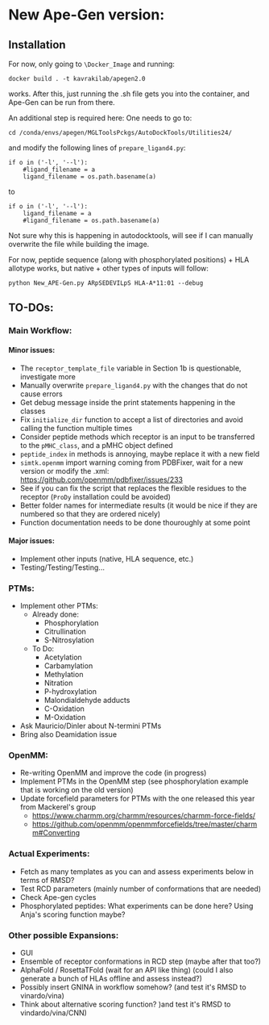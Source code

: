 # New Ape-Gen version:

## Installation

For now, only going to `\Docker_Image` and running:
```
docker build . -t kavrakilab/apegen2.0
```

works. After this, just running the .sh file gets you into the container, and Ape-Gen can be run from there. 

An additional step is required here: One needs to go to:

```
cd /conda/envs/apegen/MGLToolsPckgs/AutoDockTools/Utilities24/
```

and modify the following lines of `prepare_ligand4.py`:

```
if o in ('-l', '--l'):
	#ligand_filename = a
	ligand_filename = os.path.basename(a) 
```

to

```
if o in ('-l', '--l'):
	ligand_filename = a
	#ligand_filename = os.path.basename(a)
```
Not sure why this is happening in autodocktools, will see if I can manually overwrite the file while building the image. 


For now, peptide sequence (along with phosphorylated positions) + HLA allotype works, but native + other types of inputs will follow:

```
python New_APE-Gen.py ARpSEDEVILpS HLA-A*11:01 --debug
```

## TO-DOs:

### Main Workflow:

#### Minor issues:
- The `receptor_template_file` variable in Section 1b is questionable, investigate more
- Manually overwrite `prepare_ligand4.py` with the changes that do not cause errors
- Get debug message inside the print statements happening in the classes
- Fix `initialize_dir` function to accept a list of directories and avoid calling the function multiple times
- Consider peptide methods which receptor is an input to be transferred to the `pMHC_class`, and a pMHC object defined
- `peptide_index` in methods is annoying, maybe replace it with a new field
- `simtk.openmm` import warning coming from PDBFixer, wait for a new version or modify the .xml: https://github.com/openmm/pdbfixer/issues/233
- See if you can fix the script that replaces the flexible residues to the receptor (`ProDy` installation could be avoided)
- Better folder names for intermediate results (it would be nice if they are numbered so that they are ordered nicely)
- Function documentation needs to be done thouroughly at some point

#### Major issues:
- Implement other inputs (native, HLA sequence, etc.)
- Testing/Testing/Testing...

### PTMs:

- Implement other PTMs:
	- Already done:
		- Phosphorylation
		- Citrullination
		- S-Nitrosylation
	- To Do:
		- Acetylation
		- Carbamylation
		- Methylation
		- Nitration
		- P-hydroxylation
		- Malondialdehyde adducts
		- C-Oxidation
		- M-Oxidation
- Ask Mauricio/Dinler about N-termini PTMs
- Bring also Deamidation issue

### OpenMM:

- Re-writing OpenMM and improve the code (in progress)
- Implement PTMs in the OpenMM step (see phosphorylation example that is working on the old version)
- Update forcefield parameters for PTMs with the one released this year from Mackerel's group
	- https://www.charmm.org/charmm/resources/charmm-force-fields/
	- https://github.com/openmm/openmmforcefields/tree/master/charmm#Converting

### Actual Experiments:

- Fetch as many templates as you can and assess experiments below in terms of RMSD?
- Test RCD parameters (mainly number of conformations that are needed)
- Check Ape-gen cycles
- Phosphorylated peptides: What experiments can be done here? Using Anja's scoring function maybe?

### Other possible Expansions:

- GUI
- Ensemble of receptor conformations in RCD step (maybe after that too?)
- AlphaFold / RosettaTFold (wait for an API like thing) (could I also generate a bunch of HLAs offline and assess instead?)
- Possibly insert GNINA in workflow somehow? (and test it's RMSD to vinardo/vina)
- Think about alternative scoring function? )and test it's RMSD to vindardo/vina/CNN)

